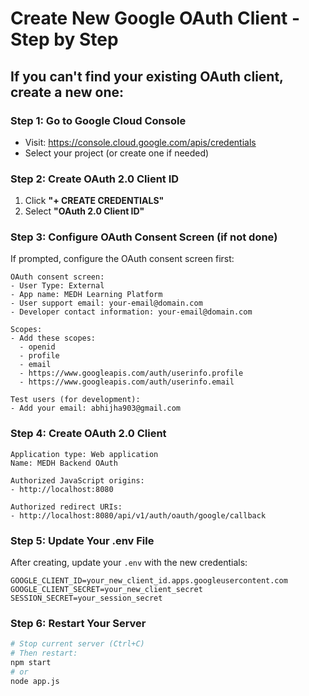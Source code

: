 # Create New Google OAuth Client - Step by Step

## If you can't find your existing OAuth client, create a new one:

### **Step 1: Go to Google Cloud Console**

- Visit: https://console.cloud.google.com/apis/credentials
- Select your project (or create one if needed)

### **Step 2: Create OAuth 2.0 Client ID**

1. Click **"+ CREATE CREDENTIALS"**
2. Select **"OAuth 2.0 Client ID"**

### **Step 3: Configure OAuth Consent Screen (if not done)**

If prompted, configure the OAuth consent screen first:

```
OAuth consent screen:
- User Type: External
- App name: MEDH Learning Platform
- User support email: your-email@domain.com
- Developer contact information: your-email@domain.com

Scopes:
- Add these scopes:
  - openid
  - profile
  - email
  - https://www.googleapis.com/auth/userinfo.profile
  - https://www.googleapis.com/auth/userinfo.email

Test users (for development):
- Add your email: abhijha903@gmail.com
```

### **Step 4: Create OAuth 2.0 Client**

```
Application type: Web application
Name: MEDH Backend OAuth

Authorized JavaScript origins:
- http://localhost:8080

Authorized redirect URIs:
- http://localhost:8080/api/v1/auth/oauth/google/callback
```

### **Step 5: Update Your .env File**

After creating, update your `.env` with the new credentials:

```env
GOOGLE_CLIENT_ID=your_new_client_id.apps.googleusercontent.com
GOOGLE_CLIENT_SECRET=your_new_client_secret
SESSION_SECRET=your_session_secret
```

### **Step 6: Restart Your Server**

```bash
# Stop current server (Ctrl+C)
# Then restart:
npm start
# or
node app.js
```
